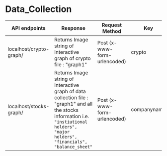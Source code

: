 # Data_Collection

|API endpoints | Response | Request Method | Key |
--- | --- | --- | --- |
| localhost/crypto-graph/ | Returns Image string of Interactive graph of crypto file : "graph1" | Post (x-www-form-urlencoded) | crypto |
| localhost/stocks-graph/ | Returns Image string of Interactive graph of data collection file : "graph1" and all the stocks information i.e. ``` "instiutional holders",  "major holders", "financials", "balance_sheet" ```| Post (x-www-form-urlencoded) | companyname |
